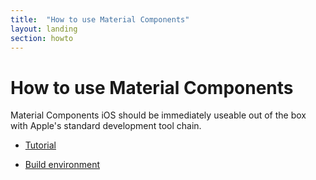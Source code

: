 ```yaml
---
title:  "How to use Material Components"
layout: landing
section: howto
---
```


# How to use Material Components

Material Components iOS should be immediately useable out of the box with
Apple's standard development tool chain.

- [Tutorial](/howto/tutorial/)
  <!--{: .icon-guide }-->

- [Build environment](/howto/build-env/)
  <!--{: .icon-guide }-->
  <!-- TODO Correct icon -->
<!--{: .icon-list }-->
